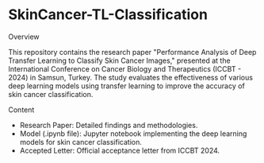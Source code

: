 # SkinCancer-TL-Classification

Overview

This repository contains the research paper "Performance Analysis of Deep Transfer Learning to Classify Skin Cancer Images," presented at the International Conference on Cancer Biology and Therapeutics (ICCBT - 2024) in Samsun, Turkey. The study evaluates the effectiveness of various deep learning models using transfer learning to improve the accuracy of skin cancer classification.

Content

* Research Paper: Detailed findings and methodologies.
* Model (.ipynb file): Jupyter notebook implementing the deep learning models for skin cancer classification.
* Accepted Letter: Official acceptance letter from ICCBT 2024.
